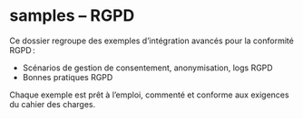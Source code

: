 # samples – RGPD

Ce dossier regroupe des exemples d’intégration avancés pour la conformité RGPD :
- Scénarios de gestion de consentement, anonymisation, logs RGPD
- Bonnes pratiques RGPD

Chaque exemple est prêt à l’emploi, commenté et conforme aux exigences du cahier des charges.
